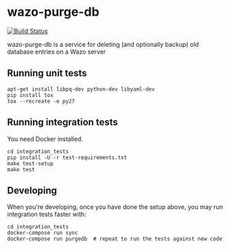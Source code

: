wazo-purge-db
=============
[![Build Status](https://jenkins.wazo.community/buildStatus/icon?job=wazo-purge-db)](https://jenkins.wazo.community/job/wazo-purge-db)

wazo-purge-db is a service for deleting (and optionally backup) old database entries on a Wazo server


Running unit tests
------------------

```
apt-get install libpq-dev python-dev libyaml-dev
pip install tox
tox --recreate -e py27
```


Running integration tests
-------------------------

You need Docker installed.

```
cd integration_tests
pip install -U -r test-requirements.txt
make test-setup
make test
```


Developing
----------

When you're developing, once you have done the setup above, you may run
integration tests faster with:

```
cd integration_tests
docker-compose run sync
docker-compose run purgedb  # repeat to run the tests against new code
```
